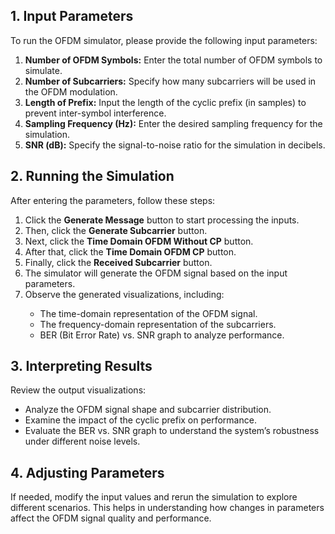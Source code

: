 <!DOCTYPE html>
<html lang="en">
<head>

</head>
<body>
    <h2>1. Input Parameters</h2>
    <p>To run the OFDM simulator, please provide the following input parameters:</p>
    <ol>
        <li><strong>Number of OFDM Symbols:</strong> Enter the total number of OFDM symbols to simulate.</li>
        <li><strong>Number of Subcarriers:</strong> Specify how many subcarriers will be used in the OFDM modulation.</li>
        <li><strong>Length of Prefix:</strong> Input the length of the cyclic prefix (in samples) to prevent inter-symbol interference.</li>
        <li><strong>Sampling Frequency (Hz):</strong> Enter the desired sampling frequency for the simulation.</li>
        <li><strong>SNR (dB):</strong> Specify the signal-to-noise ratio for the simulation in decibels.</li>
    </ol> 
    <h2>2. Running the Simulation</h2>
    <p>After entering the parameters, follow these steps:</p>
    <ol>
        <li>Click the <strong>Generate Message</strong> button to start processing the inputs.</li>
        <li>Then, click the <strong>Generate Subcarrier</strong> button.</li>
        <li>Next, click the <strong>Time Domain OFDM Without CP</strong> button.</li>
        <li>After that, click the <strong>Time Domain OFDM CP</strong> button.</li>
        <li>Finally, click the <strong>Received Subcarrier</strong> button.</li>
        <li>The simulator will generate the OFDM signal based on the input parameters.</li>
        <li>Observe the generated visualizations, including:</li>
        <ul>
            <li>The time-domain representation of the OFDM signal.</li>
            <li>The frequency-domain representation of the subcarriers.</li>
            <li>BER (Bit Error Rate) vs. SNR graph to analyze performance.</li>
        </ul>
    </ol>  
    <h2>3. Interpreting Results</h2>
    <p>Review the output visualizations:</p>
    <ul>
        <li>Analyze the OFDM signal shape and subcarrier distribution.</li>
        <li>Examine the impact of the cyclic prefix on performance.</li>
        <li>Evaluate the BER vs. SNR graph to understand the system’s robustness under different noise levels.</li>
    </ul>    
    <h2>4. Adjusting Parameters</h2>
    <p>If needed, modify the input values and rerun the simulation to explore different scenarios. This helps in understanding how changes in parameters affect the OFDM signal quality and performance.</p>
</body>
</html>
